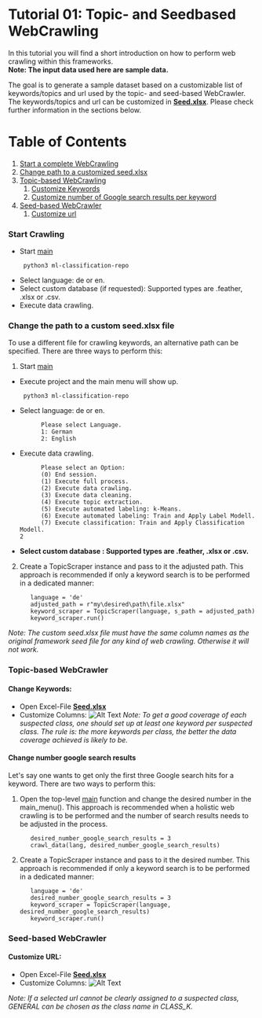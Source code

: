 # Tutorial 01: Topic- and Seedbased WebCrawling

In this tutorial you will find a short introduction on how to perform web crawling within this frameworks.  
**Note: The input data used here are sample data.**

The goal is to generate a sample dataset based on a customizable list of keywords/topics and url used by the topic- and seed-based WebCrawler.
The keywords/topics and url can be customized in [**Seed.xlsx**](https://github.com/LGHDM/ml-classification-repo/blob/main/files/Seed.xlsx). Please check further information in the sections below.
# Table of Contents
1. [Start a complete WebCrawling](#start-crawling)
2. [Change path to a customized seed.xlsx](#change-the-path-to-a-custom-seedxlsx-file)
3. [Topic-based WebCrawling](#topic-based-webcrawler)  
    1. [Customize Keywords](#change-keywords)
    2. [Customize number of Google search results per keyword](#change-number-google-search-results)
4. [Seed-based WebCrawler](#seed-based-webcrawler)  
    1. [Customize url](#customize-url)

### Start Crawling
* Start [main](https://github.com/LGHDM/ml-classification-repo/blob/main/__main__.py)
  ```console
   python3 ml-classification-repo
  ```
* Select language: de or en.
* Select custom database (if requested): Supported types are .feather, .xlsx or .csv.
* Execute data crawling.

### Change the path to a custom seed.xlsx file
To use a different file for crawling keywords, an alternative path can be specified. There are three ways to perform this:  
1. Start [main](https://github.com/LGHDM/ml-classification-repo/blob/main/__main__.py)
* Execute project and the main menu will show up.
  ```console
   python3 ml-classification-repo
  ```
* Select language: de or en.
   ```Python3
         Please select Language.
         1: German 
         2: English
   ```
* Execute data crawling.
   ```Python3
         Please select an Option:
         (0) End session.
         (1) Execute full process.
         (2) Execute data crawling.
         (3) Execute data cleaning.
         (4) Execute topic extraction.
         (5) Execute automated labeling: k-Means. 
         (6) Execute automated labeling: Train and Apply Label Modell.
         (7) Execute classification: Train and Apply Classification Modell.
   2
   ```
* **Select custom database : Supported types are .feather, .xlsx or .csv.**

<!-- 2. Open the top-level [main](https://githu
b.com/LGHDM/ml-classification-repo/blob/main/__main__.py) function and change the path in the main_menu(). This approach is not generally recommended as recomandation 1.
   ```Python3
      adjusted_path = r"my\desired\path\file.xlsx"
      crawl_data(lang, custom_seed = adjusted_path)
   ``` -->
2. Create a TopicScraper instance and pass to it the adjusted path. This approach is recommended if only a keyword search is to be performed in a dedicated manner: 
   ```Python3
      language = 'de'
      adjusted_path = r"my\desired\path\file.xlsx"
      keyword_scraper = TopicScraper(language, s_path = adjusted_path)
      keyword_scraper.run()
   ```
*Note: The custom seed.xlsx file must have the same column names as the original framework seed file for any kind of web crawling. Otherwise it will not work.*

### Topic-based WebCrawler
#### Change Keywords:
   * Open Excel-File [**Seed.xlsx**](https://github.com/LGHDM/ml-classification-repo/blob/main/files/Seed.xlsx)
   * Customize Columns:
![Alt Text](https://github.com/LGHDM/ml-classification-repo/blob/main/doc/meta/Topic_Excel.gif)
   *Note: To get a good coverage of each suspected class, one should set up at least one keyword per suspected class. The rule is: the more keywords per class, the better the data coverage achieved is likely to be.*

#### Change number google search results
Let's say one wants to get only the first three Google search hits for a keyword. There are two ways to perform this:
1. Open the top-level [main](https://github.com/LGHDM/ml-classification-repo/blob/main/__main__.py) function and change the desired number in the main_menu(). This approach is recommended when a holistic web crawling is to be performed and the number of search results needs to be adjusted in the process.
   ```Python3
      desired_number_google_search_results = 3
      crawl_data(lang, desired_number_google_search_results)
   ```
2. Create a TopicScraper instance and pass to it the desired number. This approach is recommended if only a keyword search is to be performed in a dedicated manner: 
   ```Python3
      language = 'de'
      desired_number_google_search_results = 3
      keyword_scraper = TopicScraper(language, desired_number_google_search_results)
      keyword_scraper.run()
   ```
   
### Seed-based WebCrawler
#### Customize URL:
   * Open Excel-File [**Seed.xlsx**](https://github.com/LGHDM/ml-classification-repo/blob/main/files/Seed.xlsx)
   * Customize Columns:
![Alt Text](https://github.com/LGHDM/ml-classification-repo/blob/main/doc/meta/Seed_Excel.gif)

*Note: If a selected url cannot be clearly assigned to a suspected class, GENERAL can be chosen as the class name in CLASS_K.* 

